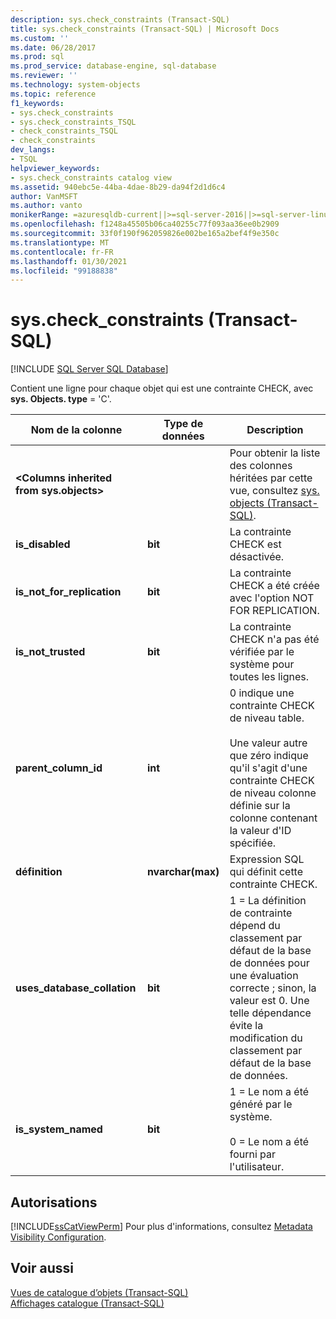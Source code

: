 ```yaml
---
description: sys.check_constraints (Transact-SQL)
title: sys.check_constraints (Transact-SQL) | Microsoft Docs
ms.custom: ''
ms.date: 06/28/2017
ms.prod: sql
ms.prod_service: database-engine, sql-database
ms.reviewer: ''
ms.technology: system-objects
ms.topic: reference
f1_keywords:
- sys.check_constraints
- sys.check_constraints_TSQL
- check_constraints_TSQL
- check_constraints
dev_langs:
- TSQL
helpviewer_keywords:
- sys.check_constraints catalog view
ms.assetid: 940ebc5e-44ba-4dae-8b29-da94f2d1d6c4
author: VanMSFT
ms.author: vanto
monikerRange: =azuresqldb-current||>=sql-server-2016||>=sql-server-linux-2017||=azuresqldb-mi-current
ms.openlocfilehash: f1248a45505b06ca40255c77f093aa36ee0b2909
ms.sourcegitcommit: 33f0f190f962059826e002be165a2bef4f9e350c
ms.translationtype: MT
ms.contentlocale: fr-FR
ms.lasthandoff: 01/30/2021
ms.locfileid: "99188838"
---
```

# <a name="syscheck_constraints-transact-sql"></a>sys.check_constraints (Transact-SQL)
[!INCLUDE [SQL Server SQL Database](../../includes/applies-to-version/sql-asdb.md)]

  Contient une ligne pour chaque objet qui est une contrainte CHECK, avec **sys. Objects. type** = 'C'.  
  
|Nom de la colonne|Type de données|Description|  
|-----------------|---------------|-----------------|  
|**\<Columns inherited from sys.objects>**||Pour obtenir la liste des colonnes héritées par cette vue, consultez [sys. objects &#40;Transact-SQL&#41;](../../relational-databases/system-catalog-views/sys-objects-transact-sql.md).|  
|**is_disabled**|**bit**|La contrainte CHECK est désactivée.|  
|**is_not_for_replication**|**bit**|La contrainte CHECK a été créée avec l'option NOT FOR REPLICATION.|  
|**is_not_trusted**|**bit**|La contrainte CHECK n'a pas été vérifiée par le système pour toutes les lignes.|  
|**parent_column_id**|**int**|0 indique une contrainte CHECK de niveau table.<br /><br /> Une valeur autre que zéro indique qu'il s'agit d'une contrainte CHECK de niveau colonne définie sur la colonne contenant la valeur d'ID spécifiée.|  
|**définition**|**nvarchar(max)**|Expression SQL qui définit cette contrainte CHECK.|  
|**uses_database_collation**|**bit**|1 = La définition de contrainte dépend du classement par défaut de la base de données pour une évaluation correcte ; sinon, la valeur est 0. Une telle dépendance évite la modification du classement par défaut de la base de données.|  
|**is_system_named**|**bit**|1 = Le nom a été généré par le système.<br /><br /> 0 = Le nom a été fourni par l'utilisateur.|  
  
## <a name="permissions"></a>Autorisations  
 [!INCLUDE[ssCatViewPerm](../../includes/sscatviewperm-md.md)] Pour plus d'informations, consultez [Metadata Visibility Configuration](../../relational-databases/security/metadata-visibility-configuration.md).  
  
## <a name="see-also"></a>Voir aussi  
 [Vues de catalogue d’objets &#40;Transact-SQL&#41;](../../relational-databases/system-catalog-views/object-catalog-views-transact-sql.md)   
 [Affichages catalogue &#40;Transact-SQL&#41;](../../relational-databases/system-catalog-views/catalog-views-transact-sql.md)  
  
  
